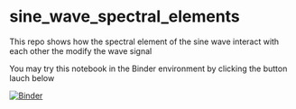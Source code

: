 # sine_wave_spectral_elements
This repo shows how the spectral element of the sine wave interact with each other the modify the wave signal

You may try this notebook in the Binder environment by clicking the button lauch below 

[![Binder](https://mybinder.org/badge_logo.svg)](https://mybinder.org/v2/gh/mostafa-maslouhi/sine_wave_spectral_elements.git/master?filepath=Sine_Spectral_elements-repo.ipynb)
